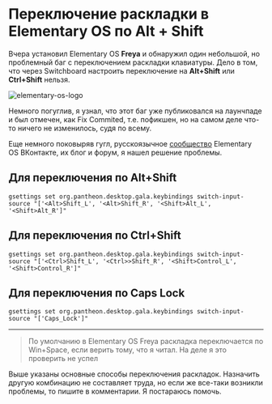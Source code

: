 # Переключение раскладки в Elementary OS по Alt + Shift

Вчера установил Elementary OS **Freya** и обнаружил один небольшой, но проблемный баг с переключением раскладки клавиатуры. Дело в том, что через Switchboard настроить переключение на **Alt+Shift** или **Ctrl+Shift** нельзя.

![elementary-os-logo](https://s3.amd-nick.me/2018/08/elementary-os-logo.png)

<!--truncate-->

Немного погуглив, я узнал, что этот баг уже публиковался на лаунчпаде и был отмечен, как Fix Commited, т.е. пофикшен, но на самом деле что-то ничего не изменилось, судя по всему.

Еще немного поковыряв гугл, русскоязычное [сообщество](https://vk.com/elementary_os) Elementary OS ВКонтакте, их блог и форум, я нашел решение проблемы.

## Для переключения по Alt+Shift

`gsettings set org.pantheon.desktop.gala.keybindings switch-input-source "['<Alt>Shift_L', '<Alt>Shift_R', '<Shift>Alt_L', '<Shift>Alt_R']"`

## Для переключения по Ctrl+Shift

`gsettings set org.pantheon.desktop.gala.keybindings switch-input-source "['<Ctrl>Shift_L', '<Ctrl>>Shift_R', '<Shift>Control_L', '<Shift>Control_R']"`

## Для переключения по Caps Lock

`gsettings set org.pantheon.desktop.gala.keybindings switch-input-source "['Caps_Lock']"`

* * *

> По умолчанию в Elementary OS Freya раскладка переключается по Win+Space, если верить тому, что я читал. На деле я это проверить не успел

Выше указаны основные способы переключения раскладок. Назначить другую комбинацию не составляет труда, но если же все-таки возникли проблемы, то пишите в комментарии. Я постараюсь помочь.
